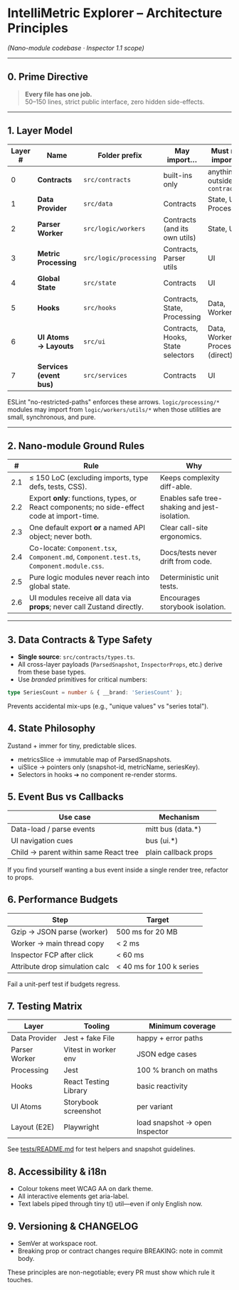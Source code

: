 # IntelliMetric Explorer – Architecture Principles  
*(Nano-module codebase · Inspector 1.1 scope)*

---

## 0. Prime Directive

> **Every file has one job.**  
> 50–150 lines, strict public interface, zero hidden side-effects.

---

## 1. Layer Model

| Layer # | Name                      | Folder prefix | May import…                        | Must **not** import…                    |
| ------- | ------------------------- | ------------- | ---------------------------------- | --------------------------------------- |
| 0       | **Contracts**             | `src/contracts` | built-ins only                     | anything outside `contracts/`           |
| 1       | **Data Provider**         | `src/data`      | Contracts                          | State, UI, Processing                   |
| 2       | **Parser Worker**         | `src/logic/workers` | Contracts (and its own utils)     | State, UI                               |
| 3       | **Metric Processing**     | `src/logic/processing` | Contracts, Parser utils          | UI                                      |
| 4       | **Global State**          | `src/state`     | Contracts                          | UI                                      |
| 5       | **Hooks**                 | `src/hooks`     | Contracts, State, Processing       | Data, Workers                           |
| 6       | **UI Atoms → Layouts**    | `src/ui`        | Contracts, Hooks, State selectors  | Data, Workers, Processing (direct)      |
| 7       | **Services (event bus)**  | `src/services` | Contracts                          | UI                                      |

ESLint "no-restricted-paths" enforces these arrows.
`logic/processing/*` modules may import from `logic/workers/utils/*` when those utilities are small, synchronous, and pure.

---

## 2. Nano-module Ground Rules

| # | Rule | Why |
|---|------|-----|
| 2.1 | ≤ 150 LoC (excluding imports, type defs, tests, CSS). | Keeps complexity diff-able. |
| 2.2 | Export **only**: functions, types, or React components; no side-effect code at import-time. | Enables safe tree-shaking and jest-isolation. |
| 2.3 | One default export **or** a named API object; never both. | Clear call-site ergonomics. |
| 2.4 | Co-locate: `Component.tsx`, `Component.md`, `Component.test.ts`, `Component.module.css`. | Docs/tests never drift from code. |
| 2.5 | Pure logic modules never reach into global state. | Deterministic unit tests. |
| 2.6 | UI modules receive all data via **props**; never call Zustand directly. | Encourages storybook isolation. |

---

## 3. Data Contracts & Type Safety

* **Single source**: `src/contracts/types.ts`.  
* All cross-layer payloads (`ParsedSnapshot`, `InspectorProps`, etc.) derive from these base types.  
* Use *branded* primitives for critical numbers:

```ts
type SeriesCount = number & { __brand: 'SeriesCount' };
```
Prevents accidental mix-ups (e.g., "unique values" vs "series total").

## 4. State Philosophy
Zustand + immer for tiny, predictable slices.

- metricsSlice → immutable map of ParsedSnapshots.
- uiSlice → pointers only (snapshot-id, metricName, seriesKey).
- Selectors in hooks ➔ no component re-render storms.

## 5. Event Bus vs Callbacks
| Use case | Mechanism |
|----------|-----------|
| Data-load / parse events | mitt bus (data.*) |
| UI navigation cues | bus (ui.*) |
| Child → parent within same React tree | plain callback props |

If you find yourself wanting a bus event inside a single render tree, refactor to props.

## 6. Performance Budgets
| Step | Target |
|------|--------|
| Gzip → JSON parse (worker) | 500 ms for 20 MB |
| Worker → main thread copy | < 2 ms |
| Inspector FCP after click | < 60 ms |
| Attribute drop simulation calc | < 40 ms for 100 k series |

Fail a unit-perf test if budgets regress.

## 7. Testing Matrix
| Layer | Tooling | Minimum coverage |
|-------|---------|------------------|
| Data Provider | Jest + fake File | happy + error paths |
| Parser Worker | Vitest in worker env | JSON edge cases |
| Processing | Jest | 100 % branch on maths |
| Hooks | React Testing Library | basic reactivity |
| UI Atoms | Storybook screenshot | per variant |
| Layout (E2E) | Playwright | load snapshot → open Inspector |

See [tests/README.md](../tests/README.md) for test helpers and snapshot guidelines.

## 8. Accessibility & i18n
- Colour tokens meet WCAG AA on dark theme.
- All interactive elements get aria-label.
- Text labels piped through tiny t() util—even if only English now.

## 9. Versioning & CHANGELOG
- SemVer at workspace root.
- Breaking prop or contract changes require BREAKING: note in commit body.

These principles are non-negotiable; every PR must show which rule it touches.